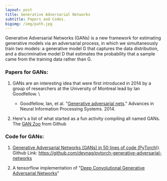 ```yaml
---
layout: post
title: Generative Adversarial Networks
subtitle: Papers and Codes.
bigimg: /img/path.jpg
---
```


Generative Adversarial Networks (GANs) is a new framework for estimating generative models via an adversarial process, in which we simultaneously train two models: a generative model G that captures the data distribution, and a discriminative model D that estimates the probability that a sample came from the training data rather than G.

### Papers for GANs:

1. GANs are an interesting idea that were first introduced in 2014 by a group of researchers at the University of Montreal lead by Ian Goodfellow. \\
	* Goodfellow, Ian, et al. "[Generative adversarial nets](http://papers.nips.cc/paper/5423-generative-adversarial-nets.pdf)." Advances in Neural Information Processing Systems. 2014.


2. Here's a list of what started as a fun activity compiling all named GANs.
	The [GAN Zoo](https://github.com/hindupuravinash/the-gan-zoo) from Github


### Code for GANs:

1. [Generative Adversarial Networks (GANs) in 50 lines of code (PyTorch)](https://medium.com/@devnag/generative-adversarial-networks-gans-in-50-lines-of-code-pytorch-e81b79659e3f)\\
	Github Link: https://github.com/devnag/pytorch-generative-adversarial-networks

2. A tensorflow implementation of "[Deep Convolutional Generative Adversarial Networks](https://github.com/carpedm20/DCGAN-tensorflow)"
